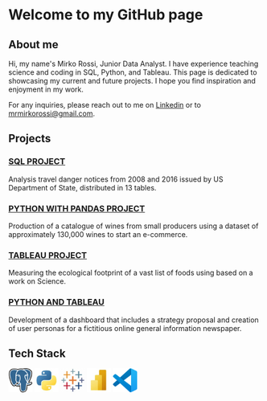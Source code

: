 # Welcome to my GitHub page 

## About me

Hi, my name's Mirko Rossi, Junior Data Analyst. 
I have experience teaching science and coding in SQL, Python, and Tableau. This page is dedicated to showcasing my current and future projects. I hope you find inspiration and enjoyment in my work.

For any inquiries, please reach out to me on [Linkedin](https://www.linkedin.com/in/mrmirkorossi/) or to mrmirkorossi@gmail.com.

## Projects

### [SQL PROJECT](https://github.com/mrmirkorossi/SQL)
Analysis travel danger notices from 2008 and 2016 issued by US Department of State, distributed in 13 tables.

### [PYTHON WITH PANDAS PROJECT](https://github.com/mrmirkorossi/Python-with-Pandas)
Production of a catalogue of wines from small producers using a dataset of approximately 130,000 wines to start an e-commerce.

### [TABLEAU PROJECT](https://github.com/mrmirkorossi/Tableau)
Measuring the ecological footprint of a vast list of foods using based on a work on Science.

### [PYTHON AND TABLEAU](https://github.com/mrmirkorossi/Final-Project-DA)
Development of a dashboard that includes a strategy proposal and creation of user personas for a fictitious online general information newspaper.

## Tech Stack

![Alt](https://github.com/mrmirkorossi/mrmirkorossi/blob/main/Postgres.jpg)
![Alt](https://github.com/mrmirkorossi/mrmirkorossi/blob/main/Python.jpg)
![Alt](https://github.com/mrmirkorossi/mrmirkorossi/blob/main/Tableau.jpg)
![Alt](https://github.com/mrmirkorossi/mrmirkorossi/blob/main/PowerBI.jpg)
![Alt](https://github.com/mrmirkorossi/mrmirkorossi/blob/main/Visualstudiocode.jpg)
